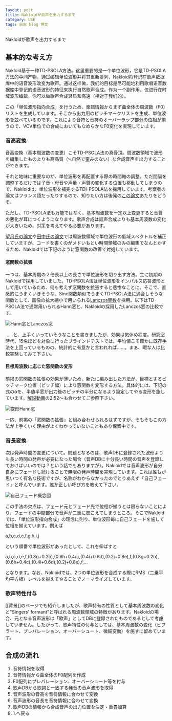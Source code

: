 ```yaml
---
layout: post
title: Nakloidが歌声を出力するまで
category: USE
tags: 日志 blog 博文
---
```


Nakloidが歌声を出力するまで

## 基本的な考え方

Nakloid基于一种TD-PSOLA方法。这里重要的是一个单位波形，它是TD-PSOLA方法的中间产物。通过编辑单位波形并将其重新排列，Nakloid将登记在歌声数据库中的语音波形改变为歌声。通过这样做，我们的目标是尽可能地利用歌唱语音数据库中登记的语音波形的特征来执行自然歌声合成。作为一个副作用，仅进行在时域波形编辑，你可以做歌声合成轻质和高速（相对于我们的）。


この「単位波形指向合成」を行うため、楽譜情報からまず曲全体の周波数（F0）リストを生成しています。そこから出力用のピッチマークリストを生成、単位波形を並べているのです。これにより音符と音符のオーバーラップ部分の位相が揃うので、VCV単位での合成においてもなめらかなF0変化を実現しています。

### 音高変換

音高変換（基本周波数の変更）こそTD-PSOLA法の真骨頂。周波数領域で波形を編集したものよりも高品質（≒自然で歪みのない）な合成音声を出力することができます。

それと地味に重要なのが、単位波形を再配置する際の時間軸の調整。ただ間隔を調整するだけでは子音・母音や声量・声質の変化する位置も移動してしまうので、Nakloidは、単位波形を補完するTDI-PSOLA法を採用しています。考案者の論文はフランス語だったりするので、知りたい方は後発の[この論文](http://quod.lib.umich.edu/cgi/p/pod/dod-idx?c=icmc;idno=bbp2372.2000.214)あたりをどうぞ。

ただし、TD-PSOLA法も万能ではなく、基本周波数を一定以上変更すると音質の悪化が耳につくようになります。歌声合成は話声合成よりも基本周波数の変化が大きいため、対策を考えてやる必要があります。

[望月氏の論文](http://hdl.handle.net/2065/5312)や[田中氏の論文](http://ieeexplore.ieee.org/xpl/articleDetails.jsp?arnumber=596095)では周波数領域で単位波形の低域スペクトルを補正していますが、コードを書くのがメドいもとい時間領域のみの編集でなんとかするため、Nakloidでは下記のように窓関数の改善で対処しています。

#### 窓関数の拡張

一つは、基本周期の２倍長以上の長さで単位波形を切り出す方法。主に初期のNakloidで採用していました。TD-PSOLA法は単位波形をインパルス応答波形として用いているため、何も考えず窓関数を拡張すると悲惨なことに。そこで、直感的にうまくいきそうな、Sinc関数類似でうまくTD-PSOLA法に適合しそうな関数として、画像の拡大縮小で用いられる[Lanczos関数](http://en.wikipedia.org/wiki/Lanczos_resampling)を採用。以下はTD-PSOLA法で通常用いられるHann窓と、Nakloidの採用したLanczos窓の比較です。

![Hann窓とLanczos窓](https://github.com/acknak/Nakloid/wiki/images/2-1.png)

……と、上手くいっていそうなことを書きましたが、効果は気休め程度。研究室時代、15名ほどを対象に行ったブラインドテストでは、平均値こそ確かに既存手法を上回っているものの、統計的に有意かと言われれば……。まぁ、暇な人は比較実験してみて下さい。

#### 目標周波数に応じた窓関数の変形

前掲の窓関数の拡張の効果が薄いため、新たに編み出した方法が、目標とするピッチマーク位置（ピッチ幅）により窓関数を変形する方法。具体的には、下記の式のαを、半値半窓が出力後のピッチの半分になるよう設定してやる変形を施しています。[解説動画](http://nico.ms/sm17093726)の2:52～も合わせてご参照下さい。

![変形Hann窓](https://github.com/acknak/Nakloid/wiki/images/2-3.png)

一応、前掲の「窓関数の拡張」と組み合わせられるはずですが、そもそもこの方法が上手くいく理由がよくわかっていないこともあり保留中です。

### 音長変換

次は発声時間の変更について。問題となるのは、歌声DBに登録された波形よりも長い時間の発声が必要になった場合（音声DBに十分長い時間の音声を登録しておけばいいのでは？という話でもありますが）。Nakloidでは音声波形が自分自身にフェードし続けることで無限の発声時間を実現しています。これは誰もが思いつく有名な技術ですが、名称がわからなかったのでとりあえず「自己フェード」と呼んでいます。誰か正しい呼び方を教えて下さい。

![自己フェード概念図](https://github.com/acknak/Nakloid/wiki/images/2-2.png)

この手法の欠点は、フェード元とフェード先で位相が揃うとは限らないことにより、フェードの中間部分で音声が二重に聴こえてしまうところ。そこでNakloidでは、「単位波形指向合成」の理念に則り、単位波形毎に自己フェードを施して位相を揃えています。例えば

a,b,c,d,e,f,g,h,i,j

という順番で単位波形があったとして、これを伸ばすと

a,b,c,d,e,f,(0.8g+0.2b),(0.6h+0.4c),(0.4i+0.6d),(0.2j+0.8e),f,(0.8g+0.2b),(0.6h+0.4c),(0.4i+0.6d),(0.2j+0.8e),f,...

となります。なお、Nakloidでは、2つの単位波形を合成する際にRMS（二乗平均平方根）レベルを揃えてやることでノーマライズしています。

### 歌声特性付与

[[背景]]のページでも紹介しましたが、歌声特有の性質として基本周波数の変化と"Singers' formant"と呼ばれる周波数領域の特徴があります。Nakloidの場合、元となる音声波形は「歌声」としてDBに登録されたものであるとして考慮していません。したがって、歌声特性の付与としては、基本周波数の変化（ビブラート、プレパレーション、オーバーシュート、微細変動）を施すに留めています。

## 合成の流れ

1. 音符情報を取得
2. 音符情報から曲全体のF0配列を作成
3. F0配列にプレパレーション、オーバーシュート等を付与
4. 歌声DBから歌詞と一致する発音の音声波形を取得
5. 音声波形の音高を音符情報に合わせて変換
6. 音声波形の音長を音符情報に合わせて変換
7. 歌声DBの情報から合成音声の出力位置を決定・重畳加算
8. 1.へ戻る
